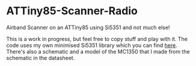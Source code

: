 # ATTiny85-Scanner-Radio
Airband Scanner on an ATTiny85 using Si5351 and not much else!

This is a work in progress, but feel free to copy stuff and play with it. The code uses my own minimised Si5351 library which you can find [here](https://github.com/G1OJS/G1OJS_Tiny_Si5351_CLK0). There's also a schematic and a model of the MC1350 that I made from the schematic in the datasheet.


